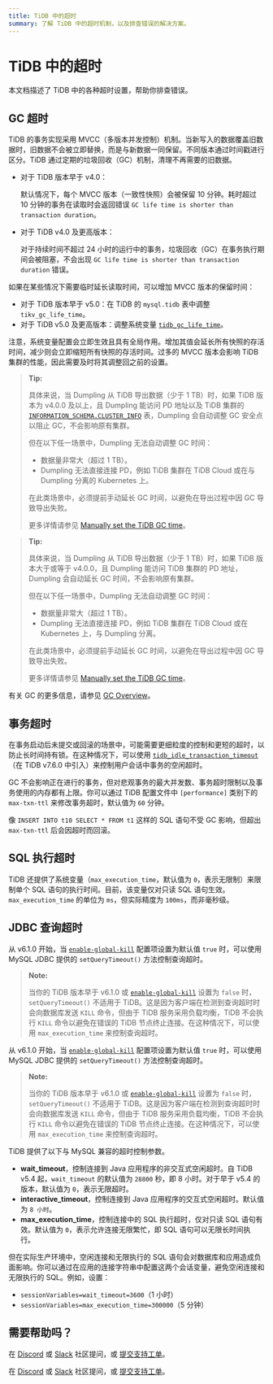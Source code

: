 ```yaml
---
title: TiDB 中的超时
summary: 了解 TiDB 中的超时机制，以及排查错误的解决方案。
---
```


# TiDB 中的超时

本文档描述了 TiDB 中的各种超时设置，帮助你排查错误。

## GC 超时

TiDB 的事务实现采用 MVCC（多版本并发控制）机制。当新写入的数据覆盖旧数据时，旧数据不会被立即替换，而是与新数据一同保留。不同版本通过时间戳进行区分。TiDB 通过定期的垃圾回收（GC）机制，清理不再需要的旧数据。

- 对于 TiDB 版本早于 v4.0：

    默认情况下，每个 MVCC 版本（一致性快照）会被保留 10 分钟。耗时超过 10 分钟的事务在读取时会返回错误 `GC life time is shorter than transaction duration`。

- 对于 TiDB v4.0 及更高版本：

    对于持续时间不超过 24 小时的运行中的事务，垃圾回收（GC）在事务执行期间会被阻塞，不会出现 `GC life time is shorter than transaction duration` 错误。

如果在某些情况下需要临时延长读取时间，可以增加 MVCC 版本的保留时间：

- 对于 TiDB 版本早于 v5.0：在 TiDB 的 `mysql.tidb` 表中调整 `tikv_gc_life_time`。
- 对于 TiDB v5.0 及更高版本：调整系统变量 [`tidb_gc_life_time`](/system-variables.md#tidb_gc_life_time-new-in-v50)。

注意，系统变量配置会立即生效且具有全局作用。增加其值会延长所有快照的存活时间，减少则会立即缩短所有快照的存活时间。过多的 MVCC 版本会影响 TiDB 集群的性能，因此需要及时将其调整回之前的设置。

<CustomContent platform="tidb">

> **Tip:**
>
> 具体来说，当 Dumpling 从 TiDB 导出数据（少于 1 TB）时，如果 TiDB 版本为 v4.0.0 及以上，且 Dumpling 能访问 PD 地址以及 TiDB 集群的 [`INFORMATION_SCHEMA.CLUSTER_INFO`](/information-schema/information-schema-cluster-info.md) 表，Dumpling 会自动调整 GC 安全点以阻止 GC，不会影响原有集群。
>
> 但在以下任一场景中，Dumpling 无法自动调整 GC 时间：
>
> - 数据量非常大（超过 1 TB）。
> - Dumpling 无法直接连接 PD，例如 TiDB 集群在 TiDB Cloud 或在与 Dumpling 分离的 Kubernetes 上。
>
> 在此类场景中，必须提前手动延长 GC 时间，以避免在导出过程中因 GC 导致导出失败。
>
> 更多详情请参见 [Manually set the TiDB GC time](/dumpling-overview.md#manually-set-the-tidb-gc-time)。

</CustomContent>

<CustomContent platform="tidb-cloud">

> **Tip:**
>
> 具体来说，当 Dumpling 从 TiDB 导出数据（少于 1 TB）时，如果 TiDB 版本大于或等于 v4.0.0，且 Dumpling 能访问 TiDB 集群的 PD 地址，Dumpling 会自动延长 GC 时间，不会影响原有集群。
>
> 但在以下任一场景中，Dumpling 无法自动调整 GC 时间：
>
> - 数据量非常大（超过 1 TB）。
> - Dumpling 无法直接连接 PD，例如 TiDB 集群在 TiDB Cloud 或在 Kubernetes 上，与 Dumpling 分离。
>
> 在此类场景中，必须提前手动延长 GC 时间，以避免在导出过程中因 GC 导致导出失败。
>
> 更多详情请参见 [Manually set the TiDB GC time](https://docs.pingcap.com/tidb/stable/dumpling-overview#manually-set-the-tidb-gc-time)。

</CustomContent>

有关 GC 的更多信息，请参见 [GC Overview](/garbage-collection-overview.md)。

## 事务超时

在事务启动后未提交或回滚的场景中，可能需要更细粒度的控制和更短的超时，以防止长时间持有锁。在这种情况下，可以使用 [`tidb_idle_transaction_timeout`](/system-variables.md#tidb_idle_transaction_timeout-new-in-v760)（在 TiDB v7.6.0 中引入）来控制用户会话中事务的空闲超时。

GC 不会影响正在进行的事务，但对悲观事务的最大并发数、事务超时限制以及事务使用的内存都有上限。你可以通过 TiDB 配置文件中 `[performance]` 类别下的 `max-txn-ttl` 来修改事务超时，默认值为 `60` 分钟。

像 `INSERT INTO t10 SELECT * FROM t1` 这样的 SQL 语句不受 GC 影响，但超出 `max-txn-ttl` 后会因超时而回滚。

## SQL 执行超时

TiDB 还提供了系统变量（`max_execution_time`，默认值为 `0`，表示无限制）来限制单个 SQL 语句的执行时间。目前，该变量仅对只读 SQL 语句生效。`max_execution_time` 的单位为 `ms`，但实际精度为 `100ms`，而非毫秒级。

## JDBC 查询超时

<CustomContent platform="tidb">

从 v6.1.0 开始，当 [`enable-global-kill`](/tidb-configuration-file.md#enable-global-kill-new-in-v610) 配置项设置为默认值 `true` 时，可以使用 MySQL JDBC 提供的 `setQueryTimeout()` 方法控制查询超时。

> **Note:**
>
> 当你的 TiDB 版本早于 v6.1.0 或 [`enable-global-kill`](/tidb-configuration-file.md#enable-global-kill-new-in-v610) 设置为 `false` 时，`setQueryTimeout()` 不适用于 TiDB。这是因为客户端在检测到查询超时时会向数据库发送 `KILL` 命令，但由于 TiDB 服务采用负载均衡，TiDB 不会执行 `KILL` 命令以避免在错误的 TiDB 节点终止连接。在这种情况下，可以使用 `max_execution_time` 来控制查询超时。

</CustomContent>

<CustomContent platform="tidb-cloud">

从 v6.1.0 开始，当 [`enable-global-kill`](https://docs.pingcap.com/tidb/stable/tidb-configuration-file/#enable-global-kill-new-in-v610) 配置项设置为默认值 `true` 时，可以使用 MySQL JDBC 提供的 `setQueryTimeout()` 方法控制查询超时。

> **Note:**
>
> 当你的 TiDB 版本早于 v6.1.0 或 [`enable-global-kill`](https://docs.pingcap.com/tidb/stable/tidb-configuration-file/#enable-global-kill-new-in-v610) 设置为 `false` 时，`setQueryTimeout()` 不适用于 TiDB。这是因为客户端在检测到查询超时时会向数据库发送 `KILL` 命令，但由于 TiDB 服务采用负载均衡，TiDB 不会执行 `KILL` 命令以避免在错误的 TiDB 节点终止连接。在这种情况下，可以使用 `max_execution_time` 来控制查询超时。

</CustomContent>

TiDB 提供了以下与 MySQL 兼容的超时控制参数。

- **wait_timeout**，控制连接到 Java 应用程序的非交互式空闲超时。自 TiDB v5.4 起，`wait_timeout` 的默认值为 `28800` 秒，即 8 小时。对于早于 v5.4 的版本，默认值为 `0`，表示无限超时。
- **interactive_timeout**，控制连接到 Java 应用程序的交互式空闲超时。默认值为 `8 小时`。
- **max_execution_time**，控制连接中的 SQL 执行超时，仅对只读 SQL 语句有效。默认值为 `0`，表示允许连接无限繁忙，即 SQL 语句可以无限长时间执行。

但在实际生产环境中，空闲连接和无限执行的 SQL 语句会对数据库和应用造成负面影响。你可以通过在应用的连接字符串中配置这两个会话变量，避免空闲连接和无限执行的 SQL。例如，设置：

- `sessionVariables=wait_timeout=3600`（1 小时）
- `sessionVariables=max_execution_time=300000`（5 分钟）

## 需要帮助吗？

<CustomContent platform="tidb">

在 [Discord](https://discord.gg/DQZ2dy3cuc?utm_source=doc) 或 [Slack](https://slack.tidb.io/invite?team=tidb-community&channel=everyone&ref=pingcap-docs) 社区提问，或 [提交支持工单](/support.md)。

</CustomContent>

<CustomContent platform="tidb-cloud">

在 [Discord](https://discord.gg/DQZ2dy3cuc?utm_source=doc) 或 [Slack](https://slack.tidb.io/invite?team=tidb-community&channel=everyone&ref=pingcap-docs) 社区提问，或 [提交支持工单](https://tidb.support.pingcap.com/)。

</CustomContent>